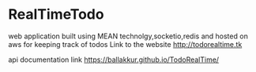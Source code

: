 # RealTimeTodo
web application built using MEAN technolgy,socketio,redis and hosted on aws for keeping track of todos
Link to the website http://todorealtime.tk

api documentation link https://ballakkur.github.io/TodoRealTime/


